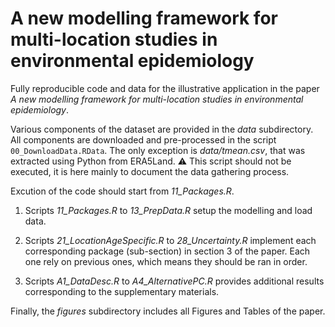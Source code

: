 # A new modelling framework for multi-location studies in environmental epidemiology
 
Fully reproducible code and data for the illustrative application in the paper *A new modelling framework for multi-location studies in environmental epidemiology*. 

Various components of the dataset are provided in the *data* subdirectory. All components are downloaded and pre-processed in the script `00_DownloadData.RData`. The only exception is *data/tmean.csv*, that was extracted using Python from ERA5Land. :warning: This script should not be executed, it is here mainly to document the data gathering process.

Excution of the code should start from *11_Packages.R*. 

1. Scripts *11_Packages.R* to *13_PrepData.R* setup the modelling and load data.

2. Scripts *21_LocationAgeSpecific.R* to *28_Uncertainty.R* implement each corresponding package (sub-section) in section 3 of the paper. Each one rely on previous ones, which means they should be ran in order.

3. Scripts *A1_DataDesc.R* to *A4_AlternativePC.R* provides additional results corresponding to the supplementary materials.

Finally, the *figures* subdirectory includes all Figures and Tables of the paper.
